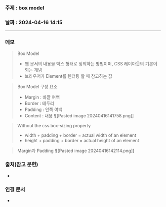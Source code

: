### 주제 : box model

### 날짜 : 2024-04-16 14:15
----
### 메모
> Box Model
> 	- 웹 문서의 내용을 박스 형태로 정의하는 방법이며, CSS 레이아웃의 기본이 되는 개념
> 	- 브라우저가 Element를 렌더링 할 때 참고하는 값

> Box Model 구성 요소
> 	- Margin : 바깥 여백
> 	- Border : 테두리
> 	- Padding : 안쪽 여백
> 	- Content : 내용
> 	![[Pasted image 20240416141758.png]]

> Without the css box-sizing property
> 	- width + padding + border = actual width of an element
> 	- height + padding + border = actual height of an element

> Margin과 Padding
> 	![[Pasted image 20240416142114.png]]

### 출처(참고 문헌)
-

### 연결 문서
- 
